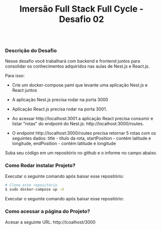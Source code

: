 <h1 align="center">Imersão Full Stack Full Cycle - Desafio 02</h1>

<br>
<br>

<h3> <b> Descrição do Desafio </b></h3>

Nesse desafio você trabalhará com backend e frontend juntos para consolidar os conhecimentos adquiridos nas aulas de Nest.js e React.js.


Para isso:

- Crie um docker-compose.yaml que levante uma aplicação Nest.js e React juntos

- A aplicação Nest.js precisa rodar na porta 3000

- Aplicação React.js precisa rodar na porta 3001.

- Ao acessar http://localhost:3001 a aplicação React precisa consumir e listar "rotas" do endpoint do Nest.js: http://localhost:3000/routes.

- O endpoint http://localhost:3000/routes precisa retornar 5 rotas com os seguintes dados: title - título da rota, startPosition - contém latitude e longitude, endPosition - contém latitude e longitude


Suba seu código em um repositório no github e o informe no campo abaixo.

<h3> <b> Como Rodar instalar Projeto? </b></h3>

<p>Executar o seguinte comando após baixar esse repositório:</p>

```bash
# Clone este repositório
$ sudo docker-compose up -d
```

<p>Executar o seguinte comando após baixar esse repositório:</p>

<h3> <b>Como acessar a página do Projeto?</b> </h3>

<p>Acesar a seguinte URL: http://lcoalhost/3000</p>
